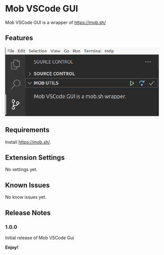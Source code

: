 # Mob VSCode GUI

Mob VSCode GUI is a wrapper of https://mob.sh/

## Features

![Mob Utils menu](./images/mob_utils_menu.png)

## Requirements

Install https://mob.sh/.

## Extension Settings

No settings yet.

## Known Issues

No know issues yet.

## Release Notes

### 1.0.0

Initial release of Mob VSCode Gui

**Enjoy!**
